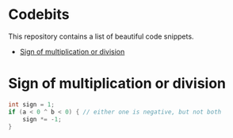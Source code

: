 # Codebits

This repository contains a list of beautiful code snippets.

- [Sign of multiplication or division](#sign-of-multiplication-or-division)

# Sign of multiplication or division

```cpp
int sign = 1;
if (a < 0 ^ b < 0) { // either one is negative, but not both
    sign *= -1;
}
```
